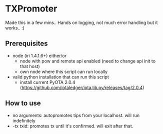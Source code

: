 # TXPromoter
Made this in a few mins.. Hands on logging, not much error handling but it works.. :)

## Prerequisites
* node (iri 1.4.1.6+) either/or
	* node with pow and remote api enabled (need to change api init to that host)
	* own node where this script can run locally
* valid python installation that can run this script
	* install current PyOTA 2.0.4 (https://github.com/iotaledger/iota.lib.py/releases/tag/2.0.4)

## How to use
* no arguments: autopromotes tips from your localhost. will run indefinitely
* -tx txid: promotes tx until it's confirmed. will exit after that.